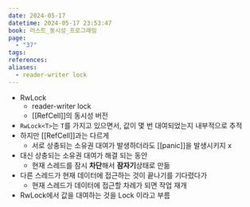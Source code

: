 ```yaml
---
date: 2024-05-17
datetime: 2024-05-17 23:53:47
book: 러스트_동시성_프로그래밍
page:
  - "37"
tags: 
references: 
aliases:
  - reader-writer lock
---
```

- RwLock
	- reader-writer lock
	- [[RefCell]]의 동시성 버전
- `RwLock<T>`는 `T`를 가지고 있으면서, 값이 몇 번 대여되었는지 내부적으로 추적
- 하지만 [[RefCell]]과는 다르게
	- 서로 상충되는 소유권 대여가 발생하더라도 [[panic]]을 발생시키지 x
- 대신 상충되는 소유권 대여가 해결 되는 동안
	- 현재 스레드를 잠시 **차단**해서 **잠자기**상태로 만듦
- 다른 스레드가 현재 데이터에 접근하는 것이 끝나기를 기다렸다가
	- 현재 스레드가 데이터에 접근할 차례가 되면 작업 재개
- RwLock에서 값을 대여하는 것을 Lock 이라고 부름